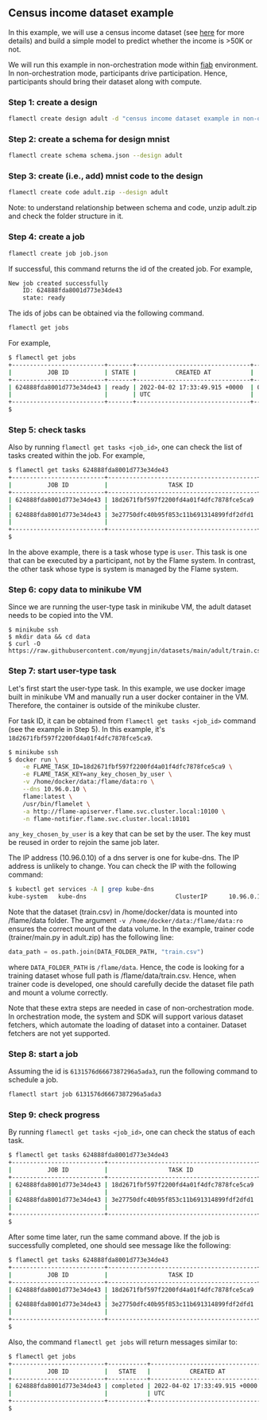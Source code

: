 ## Census income dataset example

In this example, we will use a census income dataset (see [here](https://archive-beta.ics.uci.edu/ml/datasets/adult) for more details)
and build a simple model to predict whether the income is >50K or not.

We will run this example in non-orchestration mode within [fiab](../../docs/03-fiab.md) environment.
In non-orchestration mode, participants drive participation. Hence, participants should bring their dataset along with compute.

### Step 1: create a design
```bash
flamectl create design adult -d "census income dataset example in non-orchestration mode"
```

### Step 2: create a schema for design mnist
```bash
flamectl create schema schema.json --design adult
```

### Step 3: create (i.e., add) mnist code to the design

```bash
flamectl create code adult.zip --design adult
```
Note: to understand relationship between schema and code, unzip adult.zip and check the folder structure in it.

### Step 4: create a job
```bash
flamectl create job job.json
```
If successful, this command returns the id of the created job.
For example,
```bash
New job created successfully
	ID: 624888fda8001d773e34de43
	state: ready
```

The ids of jobs can be obtained via the following command.
```bash
flamectl get jobs
```
For example,
```bash
$ flamectl get jobs
+--------------------------+-------+--------------------------------+-------------------------------+-------------------------------+
|          JOB ID          | STATE |           CREATED AT           |          STARTED AT           |           ENDED AT            |
+--------------------------+-------+--------------------------------+-------------------------------+-------------------------------+
| 624888fda8001d773e34de43 | ready | 2022-04-02 17:33:49.915 +0000  | 0001-01-01 00:00:00 +0000 UTC | 0001-01-01 00:00:00 +0000 UTC |
|                          |       | UTC                            |                               |                               |
+--------------------------+-------+--------------------------------+-------------------------------+-------------------------------+
$
```

### Step 5: check tasks

Also by running `flamectl get tasks <job_id>`, one can check the list of tasks created within the job.
For example,
```bash
$ flamectl get tasks 624888fda8001d773e34de43
+--------------------------+------------------------------------------+--------+-------+--------------------------------+
|          JOB ID          |                 TASK ID                  |  TYPE  | STATE |           TIMESTAMP            |
+--------------------------+------------------------------------------+--------+-------+--------------------------------+
| 624888fda8001d773e34de43 | 18d2671fbf597f2200fd4a01f4dfc7878fce5ca9 | user   | ready | 2022-04-02 17:33:49.927 +0000  |
|                          |                                          |        |       | UTC                            |
| 624888fda8001d773e34de43 | 3e27750dfc40b95f853c11b691314899fdf2dfd1 | system | ready | 2022-04-02 17:33:49.932 +0000  |
|                          |                                          |        |       | UTC                            |
+--------------------------+------------------------------------------+--------+-------+--------------------------------+
$
```

In the above example, there is a task whose type is `user`. This task is one that can be executed by a participant, not by the Flame system.
In contrast, the other task whose type is system is managed by the Flame system.


### Step 6: copy data to minikube VM

Since we are running the user-type task in minikube VM, the adult dataset needs to be copied into the VM.
```
$ minikube ssh
$ mkdir data && cd data
$ curl -O https://raw.githubusercontent.com/myungjin/datasets/main/adult/train.csv
```

### Step 7: start user-type task

Let's first start the user-type task. In this example, we use docker image built in minikube VM and manually run a user docker container in the VM.
Therefore, the container is outside of the minikube cluster.

For task ID, it can be obtained from `flamectl get tasks <job_id>` command (see the example in Step 5).
In this example, it's `18d2671fbf597f2200fd4a01f4dfc7878fce5ca9`.

```bash
$ minikube ssh
$ docker run \
    -e FLAME_TASK_ID=18d2671fbf597f2200fd4a01f4dfc7878fce5ca9 \
    -e FLAME_TASK_KEY=any_key_chosen_by_user \
    -v /home/docker/data:/flame/data:ro \
    --dns 10.96.0.10 \
    flame:latest \
    /usr/bin/flamelet \
    -a http://flame-apiserver.flame.svc.cluster.local:10100 \
    -n flame-notifier.flame.svc.cluster.local:10101
```
`any_key_chosen_by_user` is a key that can be set by the user. The key must be reused in order to rejoin the same job later.

The IP address (10.96.0.10) of a dns server is one for kube-dns. The IP address is unlikely to change.
You can check the IP with the following command:
```bash
$ kubectl get services -A | grep kube-dns
kube-system   kube-dns                         ClusterIP      10.96.0.10       <none>           53/UDP,53/TCP,9153/TCP   10d
```

Note that the dataset (train.csv) in /home/docker/data is mounted into /flame/data folder.
The argument `-v /home/docker/data:/flame/data:ro` ensures the correct mount of the data volume.
In the example, trainer code (trainer/main.py in adult.zip) has the following line:
```python
data_path = os.path.join(DATA_FOLDER_PATH, "train.csv")
```
where `DATA_FOLDER_PATH` is `/flame/data`. Hence, the code is looking for a training dataset whose full path is /flame/data/train.csv.
Hence, when trainer code is developed, one should carefully decide the dataset file path and mount a volume correctly.

Note that these extra steps are needed in case of non-orchestration mode.
In orchestration mode, the system and SDK will support various dataset fetchers, which automate the loading of dataset into a container.
Dataset fetchers are not yet supported.

### Step 8: start a job

Assuming the id is `6131576d6667387296a5ada3`, run the following command to schedule a job.
```bash
flamectl start job 6131576d6667387296a5ada3
```

### Step 9: check progress

By running `flamectl get tasks <job_id>`, one can check the status of each task.

```bash
$ flamectl get tasks 624888fda8001d773e34de43
+--------------------------+------------------------------------------+--------+---------+--------------------------------+
|          JOB ID          |                 TASK ID                  |  TYPE  |  STATE  |           TIMESTAMP            |
+--------------------------+------------------------------------------+--------+---------+--------------------------------+
| 624888fda8001d773e34de43 | 18d2671fbf597f2200fd4a01f4dfc7878fce5ca9 | user   | running | 2022-04-02 18:24:45.704 +0000  |
|                          |                                          |        |         | UTC                            |
| 624888fda8001d773e34de43 | 3e27750dfc40b95f853c11b691314899fdf2dfd1 | system | running | 2022-04-02 18:24:32.114 +0000  |
|                          |                                          |        |         | UTC                            |
+--------------------------+------------------------------------------+--------+---------+--------------------------------+
$
```

After some time later, run the same command above. If the job is successfully completed, one should see message like the following:
```bash
$ flamectl get tasks 624888fda8001d773e34de43
+--------------------------+------------------------------------------+--------+-----------+--------------------------------+
|          JOB ID          |                 TASK ID                  |  TYPE  |   STATE   |           TIMESTAMP            |
+--------------------------+------------------------------------------+--------+-----------+--------------------------------+
| 624888fda8001d773e34de43 | 18d2671fbf597f2200fd4a01f4dfc7878fce5ca9 | user   | completed | 2022-04-02 18:25:14.237 +0000  |
|                          |                                          |        |           | UTC                            |
| 624888fda8001d773e34de43 | 3e27750dfc40b95f853c11b691314899fdf2dfd1 | system | completed | 2022-04-02 18:25:19.023 +0000  |
|                          |                                          |        |           | UTC                            |
+--------------------------+------------------------------------------+--------+-----------+--------------------------------+
$
```

Also, the command `flamectl get jobs` will return messages similar to:
```bash
$ flamectl get jobs
+--------------------------+-----------+--------------------------------+--------------------------------+--------------------------------+
|          JOB ID          |   STATE   |           CREATED AT           |           STARTED AT           |            ENDED AT            |
+--------------------------+-----------+--------------------------------+--------------------------------+--------------------------------+
| 624888fda8001d773e34de43 | completed | 2022-04-02 17:33:49.915 +0000  | 2022-04-02 18:24:30.759 +0000  | 2022-04-02 18:25:19.033 +0000  |
|                          |           | UTC                            | UTC                            | UTC                            |
+--------------------------+-----------+--------------------------------+--------------------------------+--------------------------------+
$
```
